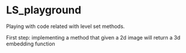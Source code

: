 # LS_playground
Playing with code related with level set methods.

First step: implementing a method that given a 2d image will return a 3d embedding function
